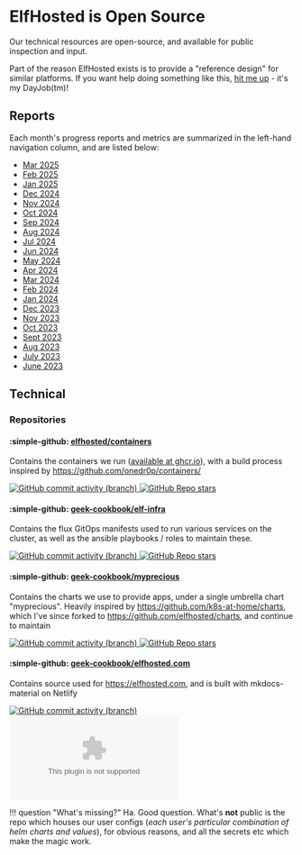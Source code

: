 # ElfHosted is Open Source

Our technical resources are open-source, and available for public inspection and input.

Part of the reason ElfHosted exists is to provide a "reference design" for similar platforms. If you want help doing something like this, [hit me up](https://www.funkypenguin.co.nz/work-with-me/) - it's my DayJob(tm)!

## Reports

Each month's progress reports and metrics are summarized in the left-hand navigation column, and are listed below:

* [Mar 2025](/open/mar-2025/)
* [Feb 2025](/open/feb-2025/)
* [Jan 2025](/open/jan-2025/)
* [Dec 2024](/open/dec-2024/)
* [Nov 2024](/open/nov-2024/)
* [Oct 2024](/open/oct-2024/)
* [Sep 2024](/open/sep-2024/)
* [Aug 2024](/open/aug-2024/)
* [Jul 2024](/open/jul-2024/)
* [Jun 2024](/open/jun-2024/)
* [May 2024](/open/may-2024/)
* [Apr 2024](/open/apr-2024/)
* [Mar 2024](/open/mar-2024/)
* [Feb 2024](/open/feb-2024/)
* [Jan 2024](/open/jan-2024/)
* [Dec 2023](/open/dec-2023/)
* [Nov 2023](/open/nov-2023/)
* [Oct 2023](/open/oct-2023/)
* [Sept 2023](/open/september-2023/)
* [Aug 2023](/open/august-2023/)
* [July 2023](/open/july-2023/)
* [June 2023](/open/june-2023/)

## Technical

### Repositories

#### :simple-github: [elfhosted/containers](https://github.com/elfhosted/containers) 

Contains the containers we run ([available at ghcr.io](https://github.com/orgs/elfhosted/packages)), with a build process inspired by https://github.com/onedr0p/containers/

[![GitHub commit activity (branch)](https://img.shields.io/github/commit-activity/w/elfhosted/containers/main)
![GitHub Repo stars](https://img.shields.io/github/stars/elfhosted/containers)](https://github.com/elfhosted/containers)
 
#### :simple-github: [geek-cookbook/elf-infra](https://github.com/elfhosted/infra)

Contains the flux GitOps manifests used to run various services on the cluster, as well as the ansible playbooks / roles to maintain these.

[![GitHub commit activity (branch)](https://img.shields.io/github/commit-activity/w/elfhosted/infra/main)
![GitHub Repo stars](https://img.shields.io/github/stars/elfhosted/infra)](https://github.com/elfhosted/infra)

#### :simple-github: [geek-cookbook/myprecious](https://github.com/elfhosted/myprecious)

Contains the charts we use to provide apps, under a single umbrella chart "myprecious". Heavily inspired by https://github.com/k8s-at-home/charts, which I've since forked to https://github.com/elfhosted/charts, and continue to maintain

[![GitHub commit activity (branch)](https://img.shields.io/github/commit-activity/w/elfhosted/myprecious/main)
![GitHub Repo stars](https://img.shields.io/github/stars/elfhosted/myprecious)](https://github.com/elfhosted/myprecious)

#### :simple-github: [geek-cookbook/elfhosted.com](https://github.com/elfhosted/elfhosted.com)

Contains source used for https://elfhosted.com, and is built with mkdocs-material on Netlify

[![GitHub commit activity (branch)](https://img.shields.io/github/commit-activity/w/elfhosted/elfhosted.com/main)
![GitHub Repo stars](https://img.shields.io/github/stars/elfhosted/elfhosted.com)](https://github.com/elfhosted/elfhosted.com)

!!! question "What's missing?"
    Ha. Good question. What's **not** public is the repo which houses our user configs (*each user's particular combination of helm charts and values*), for obvious reasons, and all the secrets etc which make the magic work.